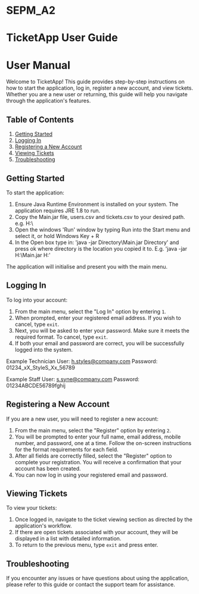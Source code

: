 # SEPM_A2

# TicketApp User Guide

# User Manual
 
Welcome to TicketApp! This guide provides step-by-step instructions on how to start the application, log in, register a new account, and view tickets. Whether you are a new user or returning, this guide will help you navigate through the application's features.
 
## Table of Contents
 
1. [Getting Started](#getting-started)
2. [Logging In](#logging-in)
3. [Registering a New Account](#registering-a-new-account)
4. [Viewing Tickets](#viewing-tickets)
5. [Troubleshooting](#troubleshooting)
 
## Getting Started
 
To start the application:

1. Ensure Java Runtime Environment is installed on your system. The application requires JRE 1.8 to run.
2. Copy the Main.jar file, users.csv and tickets.csv to your desired path. e.g. H:\ 
3. Open the windows 'Run' window by typing Run into the Start menu and select it, or hold Windows Key + R
4. In the Open box type in: 'java -jar Directory\Main.jar Directory' and press ok where directory is the location you copied it to. E.g. 'java -jar H:\Main.jar H:\'
 
The application will initialise and present you with the main menu.
 
## Logging In
 
To log into your account:
 
1. From the main menu, select the "Log In" option by entering `1`.
2. When prompted, enter your registered email address. If you wish to cancel, type `exit`.
3. Next, you will be asked to enter your password. Make sure it meets the required format. To cancel, type `exit`.
4. If both your email and password are correct, you will be successfully logged into the system.

Example Technician
User: h.styles@company.com
Password: 01234_xX_StyleS_Xx_56789

Example Staff
User: s.syne@company.com
Password: 01234ABCDE56789fghij
 
## Registering a New Account
 
If you are a new user, you will need to register a new account:
 
1. From the main menu, select the "Register" option by entering `2`.
2. You will be prompted to enter your full name, email address, mobile number, and password, one at a time. Follow the on-screen instructions for the format requirements for each field.
3. After all fields are correctly filled, select the "Register" option to complete your registration. You will receive a confirmation that your account has been created.
4. You can now log in using your registered email and password.
 
## Viewing Tickets
 
To view your tickets:
 
1. Once logged in, navigate to the ticket viewing section as directed by the application's workflow.
2. If there are open tickets associated with your account, they will be displayed in a list with detailed information.
3. To return to the previous menu, type `exit` and press enter.
 
## Troubleshooting
 
If you encounter any issues or have questions about using the application, please refer to this guide or contact the support team for assistance.